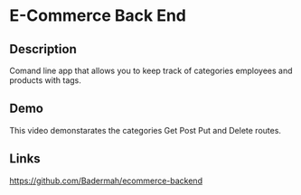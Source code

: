 # E-Commerce Back End

## Description

Comand line app that allows you to keep track of categories employees and products with tags.


## Demo

This video demonstarates the categories Get Post Put and Delete routes.

## Links

https://github.com/Badermah/ecommerce-backend